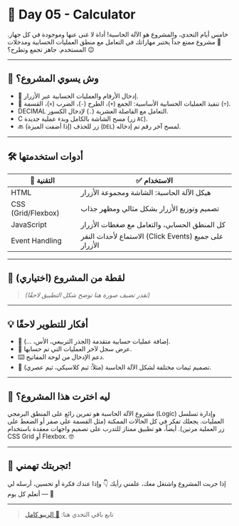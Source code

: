 # 🧮 Day 05 - Calculator

خامس أيام التحدي، والمشروع هو الآلة الحاسبة! أداة لا غنى عنها وموجودة في كل جهاز. 🎉
مشروع ممتع جداً يختبر مهاراتك في التعامل مع منطق العمليات الحسابية ومدخلات المستخدم. جاهز تجمع وتطرح؟ 😉

---

## 🚀 وش يسوي المشروع؟

- 🔢 إدخال الأرقام والعمليات الحسابية عبر الأزرار.
- 🟰 تنفيذ العمليات الحسابية الأساسية: الجمع (`+`)، الطرح (`-`)، الضرب (`×`)، القسمة (`÷`).
-  DECIMAL التعامل مع الفاصلة العشرية (`.`) لإدخال الكسور.
- C مسح الشاشة بالكامل وبدء عملية جديدة (زر `AC`).
- 🔙 (إذا أضفت الميزة) زر للحذف (`DEL`) لمسح آخر رقم تم إدخاله.

---

## 🛠️ أدوات استخدمتها

| 🧩 التقنية | ✅ الاستخدام |
|-----------|--------------|
| HTML | هيكل الآلة الحاسبة: الشاشة ومجموعة الأزرار |
| CSS (Grid/Flexbox) | تصميم وتوزيع الأزرار بشكل مثالي ومظهر جذاب |
| JavaScript | كل المنطق الحسابي، والتعامل مع ضغطات الأزرار |
| Event Handling | الاستماع لأحداث النقر (Click Events) على جميع الأزرار |

---

## 📸 لقطة من المشروع (اختياري)

> *(تقدر تضيف صورة هنا توضح شكل التطبيق لاحقًا)*

---

## 💡 أفكار للتطوير لاحقًا

- 🧪 إضافة عمليات حسابية متقدمة (الجذر التربيعي، الأس، ...).
- 📜 عرض سجل لآخر العمليات التي تم حسابها.
- ⌨️ دعم الإدخال من لوحة المفاتيح.
- 🎨 تصميم ثيمات مختلفة لشكل الآلة الحاسبة (مثلاً: ثيم كلاسيكي، ثيم عصري).

---

## 🤔 ليه اخترت هذا المشروع؟

مشروع الآلة الحاسبة هو تمرين رائع على المنطق البرمجي (Logic) وإدارة تسلسل العمليات. يجعلك تفكر في كل الحالات الممكنة (مثل القسمة على صفر أو الضغط على زر العملية مرتين). أيضاً، هو تطبيق ممتاز للتدرب على تصميم واجهات معقدة باستخدام CSS Grid أو Flexbox. 🤓

---

## 💬 تجربتك تهمني!

إذا جربت المشروع واشتغل معك، علمني رأيك 👇
وإذا عندك فكرة أو تحسين، أرسله لي — أتعلم كل يوم 💪

---

> تابع باقي التحدي هنا: [🔗 الريبو كامل](https://github.com/wb6ya/30DaysJsProjects)
